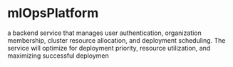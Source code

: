 # mlOpsPlatform
a backend service that manages user authentication, organization membership, cluster resource allocation, and deployment scheduling. The service will optimize for deployment priority, resource utilization, and maximizing successful deploymen
